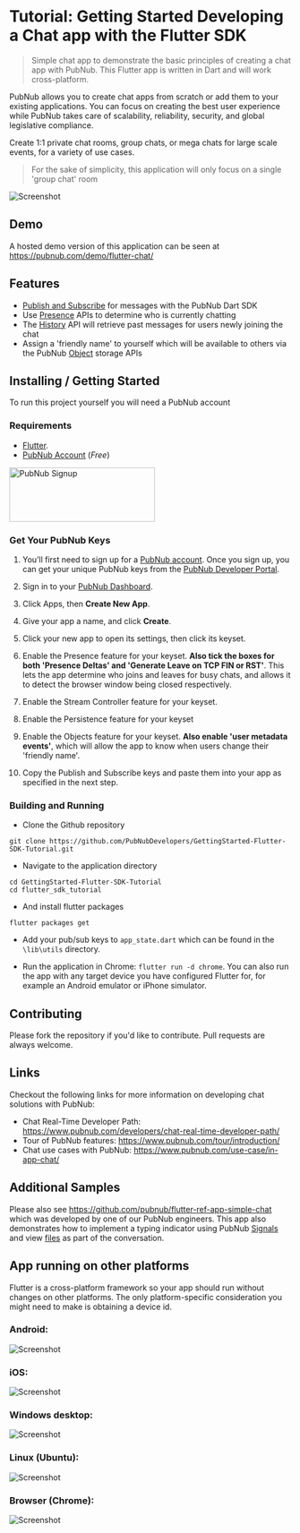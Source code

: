 # Tutorial: Getting Started Developing a Chat app with the Flutter SDK

> Simple chat app to demonstrate the basic principles of creating a chat app with PubNub.  This Flutter app is written in Dart and will work cross-platform.

PubNub allows you to create chat apps from scratch or add them to your existing applications. You can focus on creating the best user experience while PubNub takes care of scalability, reliability, security, and global legislative compliance.

Create 1:1 private chat rooms, group chats, or mega chats for large scale events, for a variety of use cases.

> For the sake of simplicity, this application will only focus on a single 'group chat' room

![Screenshot](https://raw.githubusercontent.com/PubNubDevelopers/GettingStarted-Flutter-SDK-Tutorial/main/media/browser_white.png)

## Demo

A hosted demo version of this application can be seen at https://pubnub.com/demo/flutter-chat/

## Features

- [Publish and Subscribe](https://www.pubnub.com/docs/sdks/dart/api-reference/publish-and-subscribe) for messages with the PubNub Dart SDK
- Use [Presence](https://www.pubnub.com/docs/sdks/dart/api-reference/presence) APIs to determine who is currently chatting
- The [History](https://www.pubnub.com/docs/sdks/dart/api-reference/storage-and-playback) API will retrieve past messages for users newly joining the chat
- Assign a 'friendly name' to yourself which will be available to others via the PubNub [Object](https://www.pubnub.com/docs/sdks/dart/api-reference/objects) storage APIs

## Installing / Getting Started

To run this project yourself you will need a PubNub account

### Requirements
- [Flutter](https://docs.flutter.dev/get-started/install).  
- [PubNub Account](https://admin.pubnub.com/) (*Free*)

<a href="https://dashboard.pubnub.com/signup">
	<img alt="PubNub Signup" src="https://i.imgur.com/og5DDjf.png" width=260 height=97/>
</a>

### Get Your PubNub Keys

1. You’ll first need to sign up for a [PubNub account](https://dashboard.pubnub.com/signup/). Once you sign up, you can get your unique PubNub keys from the [PubNub Developer Portal](https://admin.pubnub.com/).

1. Sign in to your [PubNub Dashboard](https://admin.pubnub.com/).

1. Click Apps, then **Create New App**.

1. Give your app a name, and click **Create**.

1. Click your new app to open its settings, then click its keyset.

1. Enable the Presence feature for your keyset.  **Also tick the boxes for both 'Presence Deltas' and 'Generate Leave on TCP FIN or RST'**.  This lets the app determine who joins and leaves for busy chats, and allows it to detect the browser window being closed respectively.

1. Enable the Stream Controller feature for your keyset.

1. Enable the Persistence feature for your keyset

1. Enable the Objects feature for your keyset.  **Also enable 'user metadata events'**, which will allow the app to know when users change their 'friendly name'.

1. Copy the Publish and Subscribe keys and paste them into your app as specified in the next step.

### Building and Running

- Clone the Github repository

```
git clone https://github.com/PubNubDevelopers/GettingStarted-Flutter-SDK-Tutorial.git
```

- Navigate to the application directory

```
cd GettingStarted-Flutter-SDK-Tutorial
cd flutter_sdk_tutorial
```

- And install flutter packages

```
flutter packages get
```

- Add your pub/sub keys to `app_state.dart` which can be found in the `\lib\utils` directory.

-  Run the application in Chrome: `flutter run -d chrome`.  You can also run the app with any target device you have configured Flutter for, for example an Android emulator or iPhone simulator.

## Contributing
Please fork the repository if you'd like to contribute. Pull requests are always welcome. 

## Links

Checkout the following links for more information on developing chat solutions with PubNub:

- Chat Real-Time Developer Path: https://www.pubnub.com/developers/chat-real-time-developer-path/
- Tour of PubNub features: https://www.pubnub.com/tour/introduction/
- Chat use cases with PubNub: https://www.pubnub.com/use-case/in-app-chat/

## Additional Samples

Please also see https://github.com/pubnub/flutter-ref-app-simple-chat which was developed by one of our PubNub engineers.  This app also demonstrates how to implement a typing indicator using PubNub [Signals](https://www.pubnub.com/docs/sdks/dart/api-reference/publish-and-subscribe#signal) and view [files](https://www.pubnub.com/docs/sdks/dart/api-reference/files) as part of the conversation.

## App running on other platforms

Flutter is a cross-platform framework so your app should run without changes on other platforms.  The only platform-specific consideration you might  need to make is obtaining a device id. 

### Android:

![Screenshot](https://raw.githubusercontent.com/PubNubDevelopers/GettingStarted-Flutter-SDK-Tutorial/main/media/android.png)

### iOS:

![Screenshot](https://raw.githubusercontent.com/PubNubDevelopers/GettingStarted-Flutter-SDK-Tutorial/main/media/ios.png)

### Windows desktop: 

![Screenshot](https://raw.githubusercontent.com/PubNubDevelopers/GettingStarted-Flutter-SDK-Tutorial/main/media/windows2.png)

### Linux (Ubuntu): 

![Screenshot](https://raw.githubusercontent.com/PubNubDevelopers/GettingStarted-Flutter-SDK-Tutorial/main/media/linux.png)

### Browser (Chrome):

![Screenshot](https://raw.githubusercontent.com/PubNubDevelopers/GettingStarted-Flutter-SDK-Tutorial/main/media/browser.png)


